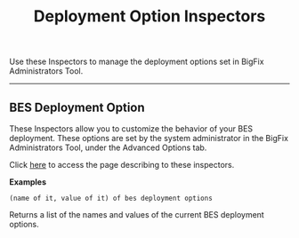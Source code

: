 ﻿---
title: Deployment Option Inspectors
---

Use these Inspectors to manage the deployment options set in BigFix Administrators Tool.

---

## BES Deployment Option

These Inspectors allow you to customize the behavior of your BES deployment. 
These options are set by the system administrator in the BigFix Administrators Tool, under the Advanced Options tab.

Click [here](/relevance/reference/bes-deployment-option.html) to access the page describing to these inspectors.

**Examples**

```relevance
(name of it, value of it) of bes deployment options 
```

Returns a list of the names and values of the current BES deployment options.

